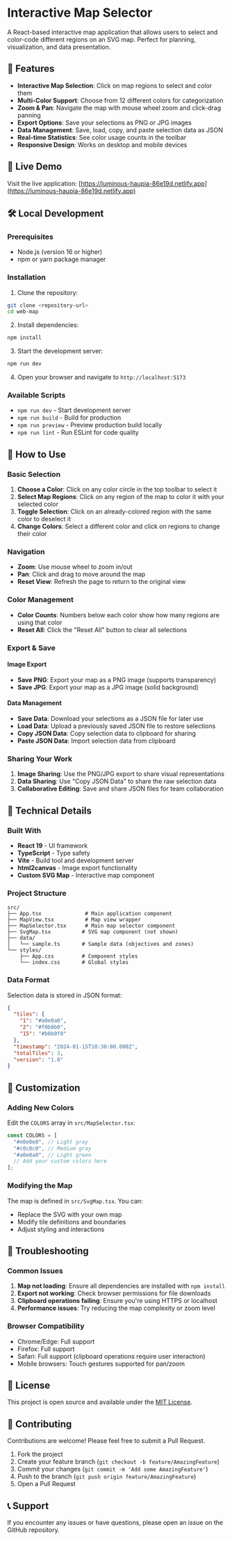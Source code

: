 # Interactive Map Selector

A React-based interactive map application that allows users to select and color-code different regions on an SVG map. Perfect for planning, visualization, and data presentation.

## 🌟 Features

- **Interactive Map Selection**: Click on map regions to select and color them
- **Multi-Color Support**: Choose from 12 different colors for categorization
- **Zoom & Pan**: Navigate the map with mouse wheel zoom and click-drag panning
- **Export Options**: Save your selections as PNG or JPG images
- **Data Management**: Save, load, copy, and paste selection data as JSON
- **Real-time Statistics**: See color usage counts in the toolbar
- **Responsive Design**: Works on desktop and mobile devices

## 🚀 Live Demo

Visit the live application: [https://luminous-haupia-86e19d.netlify.app](https://luminous-haupia-86e19d.netlify.app)

## 🛠️ Local Development

### Prerequisites

- Node.js (version 16 or higher)
- npm or yarn package manager

### Installation

1. Clone the repository:
```bash
git clone <repository-url>
cd web-map
```

2. Install dependencies:
```bash
npm install
```

3. Start the development server:
```bash
npm run dev
```

4. Open your browser and navigate to `http://localhost:5173`

### Available Scripts

- `npm run dev` - Start development server
- `npm run build` - Build for production
- `npm run preview` - Preview production build locally
- `npm run lint` - Run ESLint for code quality

## 📖 How to Use

### Basic Selection

1. **Choose a Color**: Click on any color circle in the top toolbar to select it
2. **Select Map Regions**: Click on any region of the map to color it with your selected color
3. **Toggle Selection**: Click on an already-colored region with the same color to deselect it
4. **Change Colors**: Select a different color and click on regions to change their color

### Navigation

- **Zoom**: Use mouse wheel to zoom in/out
- **Pan**: Click and drag to move around the map
- **Reset View**: Refresh the page to return to the original view

### Color Management

- **Color Counts**: Numbers below each color show how many regions are using that color
- **Reset All**: Click the "Reset All" button to clear all selections

### Export & Save

#### Image Export
- **Save PNG**: Export your map as a PNG image (supports transparency)
- **Save JPG**: Export your map as a JPG image (solid background)

#### Data Management
- **Save Data**: Download your selections as a JSON file for later use
- **Load Data**: Upload a previously saved JSON file to restore selections
- **Copy JSON Data**: Copy selection data to clipboard for sharing
- **Paste JSON Data**: Import selection data from clipboard

### Sharing Your Work

1. **Image Sharing**: Use the PNG/JPG export to share visual representations
2. **Data Sharing**: Use "Copy JSON Data" to share the raw selection data
3. **Collaborative Editing**: Save and share JSON files for team collaboration

## 🔧 Technical Details

### Built With

- **React 19** - UI framework
- **TypeScript** - Type safety
- **Vite** - Build tool and development server
- **html2canvas** - Image export functionality
- **Custom SVG Map** - Interactive map component

### Project Structure

```
src/
├── App.tsx              # Main application component
├── MapView.tsx          # Map view wrapper
├── MapSelector.tsx      # Main map selector component
├── SvgMap.tsx          # SVG map component (not shown)
├── data/
│   └── sample.ts       # Sample data (objectives and zones)
└── styles/
    ├── App.css         # Component styles
    └── index.css       # Global styles
```

### Data Format

Selection data is stored in JSON format:

```json
{
  "tiles": {
    "1": "#a0e0a0",
    "2": "#f0b0b0",
    "15": "#b0b0f0"
  },
  "timestamp": "2024-01-15T10:30:00.000Z",
  "totalTiles": 3,
  "version": "1.0"
}
```

## 🎨 Customization

### Adding New Colors

Edit the `COLORS` array in `src/MapSelector.tsx`:

```typescript
const COLORS = [
  "#e0e0e0", // Light gray
  "#c0c0c0", // Medium gray
  "#a0e0a0", // Light green
  // Add your custom colors here
];
```

### Modifying the Map

The map is defined in `src/SvgMap.tsx`. You can:
- Replace the SVG with your own map
- Modify tile definitions and boundaries
- Adjust styling and interactions

## 🐛 Troubleshooting

### Common Issues

1. **Map not loading**: Ensure all dependencies are installed with `npm install`
2. **Export not working**: Check browser permissions for file downloads
3. **Clipboard operations failing**: Ensure you're using HTTPS or localhost
4. **Performance issues**: Try reducing the map complexity or zoom level

### Browser Compatibility

- Chrome/Edge: Full support
- Firefox: Full support
- Safari: Full support (clipboard operations require user interaction)
- Mobile browsers: Touch gestures supported for pan/zoom

## 📝 License

This project is open source and available under the [MIT License](LICENSE).

## 🤝 Contributing

Contributions are welcome! Please feel free to submit a Pull Request.

1. Fork the project
2. Create your feature branch (`git checkout -b feature/AmazingFeature`)
3. Commit your changes (`git commit -m 'Add some AmazingFeature'`)
4. Push to the branch (`git push origin feature/AmazingFeature`)
5. Open a Pull Request

## 📞 Support

If you encounter any issues or have questions, please open an issue on the GitHub repository.